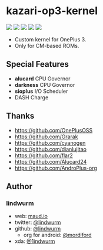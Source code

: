 # kazari-op3-kernel

![](https://img.shields.io/badge/oneplus-msm8996-ff69b4.svg?style=flat-square)
![](https://img.shields.io/badge/arch-arm64-blue.svg?style=flat-square) 
![](https://img.shields.io/badge/linux-3.18.44-lightgray.svg?style=flat-square)
![](https://img.shields.io/badge/UBERTC-4.9--kernel-brightgreen.svg?style=flat-square)
![](https://img.shields.io/badge/DASH%20Charge-Available-orange.svg?style=flat-square)


- Custom kernel for OnePlus 3.
- Only for CM-based ROMs.

## Special Features

- **alucard** CPU Governor
- **darkness** CPU Governor
- **sioplus** I/O Scheduler
- DASH Charge

## Thanks

- https://github.com/OnePlusOSS
- https://github.com/Grarak
- https://github.com/cyanogen
- https://github.com/dianlujitao
- https://github.com/flar2
- https://github.com/Alucard24
- https://github.com/AndroPlus-org

## Author

### lindwurm

- web: [maud.io](https://maud.io)
- twitter: [@lindwurm](https://twitter.com/lindwurm)
- github: [@lindwurm](https://github.com/lindwurm)
    - org for android: [@mordiford](https://github.com/mordiford)
- xda: [@1indwurm](http://forum.xda-developers.com/member.php?u=6024671)
